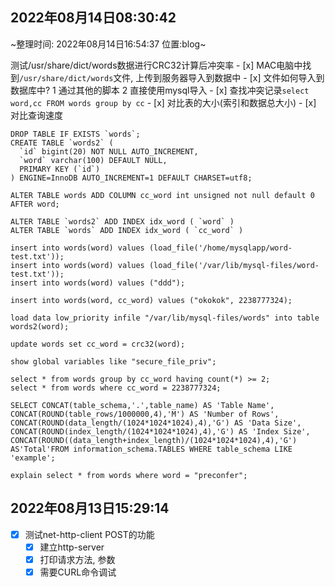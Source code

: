 
## 2022年08月14日08:30:42

~整理时间: 2022年08月14日16:54:37 位置:blog~

测试/usr/share/dict/words数据进行CRC32计算后冲突率
	- [x] MAC电脑中找到`/usr/share/dict/words`文件, 上传到服务器导入到数据中
	- [x] 文件如何导入到数据库中? 1 通过其他的脚本 2 直接使用mysql导入
	- [x] 查找冲突记录`select word,cc FROM words group by cc`
	- [x] 对比表的大小(索引和数据总大小)
	- [x] 对比查询速度
```
DROP TABLE IF EXISTS `words`;
CREATE TABLE `words2` (
  `id` bigint(20) NOT NULL AUTO_INCREMENT,
  `word` varchar(100) DEFAULT NULL,
  PRIMARY KEY (`id`)
) ENGINE=InnoDB AUTO_INCREMENT=1 DEFAULT CHARSET=utf8;

ALTER TABLE words ADD COLUMN cc_word int unsigned not null default 0 AFTER word;
```

```
ALTER TABLE `words2` ADD INDEX idx_word ( `word` )
ALTER TABLE `words` ADD INDEX idx_word ( `cc_word` )
```

```
insert into words(word) values (load_file('/home/mysqlapp/word-test.txt'));
insert into words(word) values (load_file('/var/lib/mysql-files/word-test.txt'));
insert into words(word) values ("ddd");

insert into words(word, cc_word) values ("okokok", 2238777324);

load data low_priority infile "/var/lib/mysql-files/words" into table words2(word); 

update words set cc_word = crc32(word);
```

`show global variables like "secure_file_priv";`

```
select * from words group by cc_word having count(*) >= 2;
select * from words where cc_word = 2238777324;

SELECT CONCAT(table_schema,'.',table_name) AS 'Table Name', CONCAT(ROUND(table_rows/1000000,4),'M') AS 'Number of Rows', CONCAT(ROUND(data_length/(1024*1024*1024),4),'G') AS 'Data Size', CONCAT(ROUND(index_length/(1024*1024*1024),4),'G') AS 'Index Size', CONCAT(ROUND((data_length+index_length)/(1024*1024*1024),4),'G') AS'Total'FROM information_schema.TABLES WHERE table_schema LIKE 'example';
```

```
explain select * from words where word = "preconfer";
```

## 2022年08月13日15:29:14

- [x] 测试net-http-client POST的功能
	- [x] 建立http-server
	- [x] 打印请求方法, 参数
	- [x] 需要CURL命令调试
